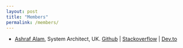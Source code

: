 ```yaml
---
layout: post
title: "Members"
permalink: /members/
---
```


* [Ashraf Alam](https://ashrafalam.github.io/), System Architect, UK. [Github](https://github.com/AshrafAlam) | [Stackoverflow](https://stackoverflow.com/users/79739/ashraf-alam) | [Dev.to](https://dev.to/ashrafalam)


